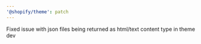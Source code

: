 ```yaml
---
'@shopify/theme': patch
---
```


Fixed issue with json files being returned as html/text content type in theme dev
